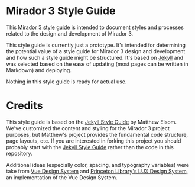 # Mirador 3 Style Guide

This [Mirador 3 style guide](https://projectmirador.github.io/mirador-design/) is intended to document styles and processes related to the design and development of Mirador 3.

This style guide is currently just a prototype. It's intended for determining the potential value of a style guide for Mirador 3 design and development and how such a style guide might be structured. It's based on [Jekyll](http://jekyllrb.com/) and was selected based on the ease of updating (most pages can be written in Markdown) and deploying.

Nothing in this style guide is ready for actual use.

# Credits

This style guide is based on the [Jekyll Style Guide](https://github.com/matthewelsom/jekyll-style-guide) by Matthew Elsom. We've customized the content and styling for the Mirador 3 project purposes, but Matthew's project provides the fundamental code structure, page layouts, etc. If you are interested in forking this project you should probably start with the [Jekyll Style Guide](https://github.com/matthewelsom/jekyll-style-guide) rather than the code in this repository.

Additional ideas (especially color, spacing, and typography variables) were take from [Vue Design System](https://github.com/viljamis/vue-design-system) and [Princeton Library's LUX Design System](https://github.com/pulibrary/lux), an implementation of the Vue Design System.
